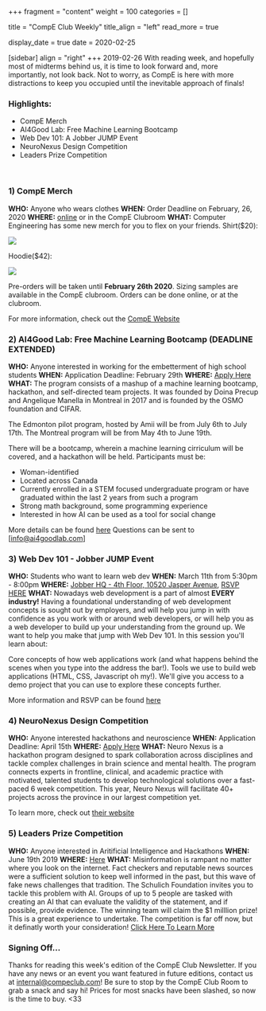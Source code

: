 +++
fragment = "content"
weight = 100
categories = []

title = "CompE Club Weekly"
title_align = "left"
read_more = true

display_date = true
date = 2020-02-25

[sidebar]
  align = "right"
+++
2019-02-26
With reading week, and hopefully most of midterms behind us, it is time to look forward and, more importantly, not look back. Not to worry, as CompE is here with more distractions to keep you occupied until the inevitable approach of finals!
<br/>

### Highlights:
* CompE Merch
* AI4Good Lab: Free Machine Learning Bootcamp
* Web Dev 101: A Jobber JUMP Event
* NeuroNexus Design Competition
* Leaders Prize Competition
<br/>


### 1)  CompE Merch
**WHO:** Anyone who wears clothes
**WHEN:**  Order Deadline on February, 26, 2020
**WHERE:** [online](compeclub.square.site) or in the CompE Clubroom
**WHAT:**  Computer Engineering has some new merch for you to flex on your friends.
Shirt($20):

![](/images/merch/2019-2020-shirt-mockup.jpg)

Hoodie($42): 

![](/images/merch/2019-2020-hoodie-mockup.jpg)

Pre-orders will be taken until **February 26th 2020**.
Sizing samples are available in the CompE clubroom. Orders can be done online, or
at the clubroom.

For more information, check out the [CompE Website](https://www.compeclub.com/newsletter/posts/2020-02-09-merch-announcement/)
<br/>


### 2) AI4Good Lab: Free Machine Learning Bootcamp (DEADLINE EXTENDED)

**WHO:** Anyone interested in working for the embetterment of high school students
**WHEN:**  Application Deadline: February 29th
**WHERE:** [Apply Here](http://www.ai4goodlab.com/apply)
**WHAT:** The program consists of a mashup of a machine learning bootcamp, hackathon, and self-directed team projects. It was founded by Doina Precup and Angelique Manella in Montreal in 2017 and is founded by the OSMO foundation and CIFAR.

The Edmonton pilot program, hosted by Amii will be from July 6th to July 17th.
The Montreal program will be from May 4th to June 19th.

There will be a bootcamp, wherein a machine learning cirriculum will be covered, and a hackathon will be held.
Participants must be:
* Woman-identified 
* Located across Canada
* Currently enrolled in a STEM focused undergraduate program or have graduated within the last 2 years from such a program
* Strong math background, some programming experience
* Interested in how AI can be used as a tool for social change

More details can be found [here](http://www.ai4goodlab.com/)
Questions can be sent to [info@ai4goodlab.com]
<br/>


### 3)  Web Dev 101 - Jobber JUMP Event
**WHO:** Students who want to learn web dev
**WHEN:**  March 11th from 5:30pm - 8:00pm
**WHERE:** [Jobber HQ - 4th Floor, 10520 Jasper Avenue](https://goo.gl/maps/rP951rUysx2ZapUs6), [RSVP HERE](https://www.eventbrite.ca/e/jump-presents-web-dev-101-tickets-96518652889)
**WHAT:**  Nowadays web development is a part of almost **EVERY industry!**
Having a foundational understanding of web development concepts is sought out by employers, and will help you jump in with confidence as you work with or around web developers, or will help you as a web developer to build up your understanding from the ground up. We want to help you make that jump with Web Dev 101.
In this session you'll learn about:

Core concepts of how web applications work (and what happens behind the scenes when you type into the address the bar!).
Tools we use to build web applications (HTML, CSS, Javascript oh my!).
We'll give you access to a demo project that you can use to explore these concepts further.

More information and RSVP can be found [here](https://www.eventbrite.ca/e/jump-presents-web-dev-101-tickets-96518652889)
<br/>


### 4) NeuroNexus Design Competition

**WHO:** Anyone interested hackathons and neuroscience
**WHEN:**  Application Deadline: April 15th
**WHERE:** [Apply Here](https://www.neuro-nexus.ca/innovator-application)
**WHAT:**  Neuro Nexus is a hackathon program designed to spark collaboration across disciplines and tackle
complex challenges in brain science and mental health. The program connects experts in frontline,
clinical, and academic practice with motivated, talented students to develop technological solutions
over a fast-paced 6 week competition. This year, Neuro Nexus will facilitate 40+ projects across the
province in our largest competition yet.

To learn more, check out [their website](https://www.neuro-nexus.ca/)
<br/>


### 5)  Leaders Prize Competition

**WHO:** Anyone interested in Aritificial Intelligence and Hackathons
**WHEN:**  June 19th 2019
**WHERE:** [Here](https://leadersprize.truenorthwaterloo.com/en/)
**WHAT:**  Misinformation is rampant no matter where you look on the internet. Fact checkers and reputable news sources were a sufficient solution to keep well informed in the past, but this wave of fake news challenges that tradition. The Schulich Foundation invites you to tackle this problem with AI. Groups of up to 5 people are tasked with creating an AI that can evaluate the validity of the statement, and if possible, provide evidence. The winning team will claim the $1 milllion prize! This is a great experience to undertake. The competition is far off now, but it definatly worth your consideration!
[Click Here To Learn More](https://leadersprize.truenorthwaterloo.com/en/)
<br/>

### Signing Off...
Thanks for reading this week's edition of the CompE Club Newsletter.  If you have any news or an event you want featured in future editions, contact us at <internal@compeclub.com>!  Be sure to stop by the CompE Club Room to grab a snack and say hi! Prices for most snacks have been slashed, so now is the time to buy. <33
